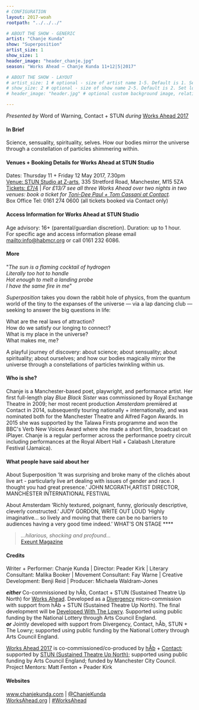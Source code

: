 ```yaml
---
# CONFIGURATION
layout: 2017-woah
rootpath: "../../../"

# ABOUT THE SHOW - GENERIC
artist: "Chanje Kunda"
show: "Superposition"
artist_size: 1
show_size: 1
header_image: "header_chanje.jpg"
season: "Works Ahead — Chanje Kunda 11+12|5|2017"

# ABOUT THE SHOW - LAYOUT
# artist_size: 1 # optional - size of artist name 1-5. Default is 1. Set longer names to lower values
# show_size: 2 # optional - size of show name 2-5. Default is 2. Set longer names to lower values
# header_image: "header.jpg" # optional custom background image, relative to current page

---
```

*Presented by* Word of Warning, Contact + STUN *during* [Works Ahead 2017](/current/2017-worksahead)      
         
#### In Brief                      
Science, sensuality, spirituality, selves. How our bodies mirror the universe through a constellation of particles shimmering within.           
           
#### Venues + Booking Details for Works Ahead at STUN Studio        
Dates: Thursday 11 + Friday 12 May 2017, 7.30pm          
<a href="" target="_blank">Venue: STUN Studio at Z-arts</a>, 335 Stretford Road, Manchester, M15 5ZA         
<a href="http://contactmcr.com/whats-on/72292-works-ahead-at-stun-studio/booking" target="_blank">Tickets: £7/4</a> | *For £13/7 see all three Works Ahead over two nights in two venues: book a ticket for <a href="http://contactmcr.com/whats-on/72092-works-ahead-at-contact/booking" target="_blank">Toni-Dee Paul + Tom Cassani at Contact</a>.*          
Box Office Tel: 0161 274 0600 (all tickets booked via Contact only)        
        
#### Access Information for Works Ahead at STUN Studio           
Age advisory: 16+ (parental/guardian discretion). Duration: up to 1 hour.<br>For specific age and access information please email <mailto:info@habmcr.org> or call 0161 232 6086.        
        
#### More              
"*The sun is a flaming cocktail of hydrogen<br>Literally too hot to handle<br>Hot enough to melt a landing probe<br>I have the same fire in me*"         
          
*Superposition* takes you down the rabbit hole of physics, from the quantum world of the tiny to the expanses of the universe — via a lap dancing club — seeking to answer the big questions in life:          
           
What are the real laws of attraction?<br>How do we satisfy our longing to connect?<br>What is my place in the universe?<br>What makes me, me?                
           
A playful journey of discovery: about science; about sensuality; about spirituality; about ourselves; and how our bodies magically mirror the universe through a constellations of particles twinkling within us.            
          
#### Who is she?             
Chanje is a Manchester-based poet, playwright, and performance artist. Her first full-length play *Blue Black Sister* was commissioned by Royal Exchange Theatre in 2009; her most recent production *Amsterdam* premièred at Contact in 2014, subsequently touring nationally + internationally, and was nominated both for the Manchester Theatre and Alfred Fagon Awards. In 2015 she was supported by the Talawa Firsts programme and won the BBC's Verb New Voices Award where she made a short film, broadcast on iPlayer. Chanje is a regular performer across the performance poetry circuit including performances at the Royal Albert Hall + Calabash Literature Festival (Jamaica).              
          
#### What people have said about her
About Superposition
‘It was surprising and broke many of the clichés about live art - particularly live art dealing with issues of gender and race. I thought you had great presence.’
JOHN MCGRATH,ARTIST DIRECTOR, MANCHESTER INTERNATIONAL FESTIVAL

About Amsterdam
‘Richly textured, poignant, funny, gloriously descriptive, cleverly constructed.’
JUDY GORDON, WRITE OUT LOUD
‘Highly imaginative... so lively and moving that there can be no barriers to audiences having a very good time indeed.’
WHAT’S ON STAGE ****


>*…hilarious, shocking and profound…*<br><a href="http://exeuntmagazine.com/features/watch-out" target="_blank">Exeunt Magazine</a>               
        
#### Credits     
Writer + Performer: Chanje Kunda | Director: Peader Kirk | Literary Consultant: Malika Booker | Movement Consultant: Fay Warne | Creative Development: Benji Reid | Producer: Michaela Waldram-Jones          
               
***either*** Co-commissioned by hÅb, Contact + STUN (Sustained Theatre Up North) for [Works Ahead](/hab/worksahead). Developed as a [Divergency](/archive/2016-divergency) micro-commission with support from hÅb + STUN (Sustained Theatre Up North). The final development will be <a href="http://www.thelowry.com/artists-partners/artist-development-programme/developed-with" target="_blank">Developed With The Lowry</a>. Supported using public funding by the National Lottery through Arts Council England.             
***or*** Jointly developed with support from Divergency, Contact, hÅb, STUN + The Lowry; supported using public funding by the National Lottery through Arts Council England.           
         
[Works Ahead 2017](/current/2017-worksahead) is co-commissioned/co-produced by [hÅb](/hab) + <a href="http://contactmcr.com" target="_blank">Contact</a>; supported by <a href="http://stunlive.com" target="_blank">STUN (Sustained Theatre Up North)</a>; supported using public funding by Arts Council England; funded by Manchester City Council.<br>Project Mentors: Matt Fenton + Peader Kirk        
        
#### Websites         
<a href="http://www.chanjekunda.com" target="_blank">www.chanjekunda.com</a> | <a href="http://twitter.com/ChanjeKunda" target="_blank">@ChanjeKunda</a><br><a href="http://worksahead.org" target="_blank">WorksAhead.org</a> | <a href="http://twitter.com/hashtag/WorksAhead" target="_blank">#WorksAhead</a>
